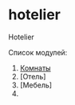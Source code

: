# hotelier
Hotelier

Список модулей:
<MD>
1. [Комнаты](https://github.com/plus100500/hotelier-rooms/blob/main/README.md "Энциклопедия про web-dev")
2. [Отель]
3. [Мебель]
4. 
